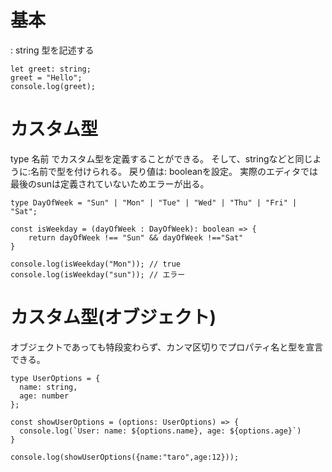 # 基本
: string 型を記述する
```
let greet: string;
greet = "Hello";
console.log(greet);
```
# カスタム型
type 名前 でカスタム型を定義することができる。
そして、stringなどと同じように:名前で型を付けられる。
戻り値は: booleanを設定。
実際のエディタでは最後のsunは定義されていないためエラーが出る。
```
type DayOfWeek = "Sun" | "Mon" | "Tue" | "Wed" | "Thu" | "Fri" | "Sat";

const isWeekday = (dayOfWeek : DayOfWeek): boolean => {
    return dayOfWeek !== "Sun" && dayOfWeek !=="Sat"
}

console.log(isWeekday("Mon")); // true
console.log(isWeekday("sun")); // エラー
```
# カスタム型(オブジェクト)
オブジェクトであっても特段変わらず、カンマ区切りでプロパティ名と型を宣言できる。
```
type UserOptions = {
  name: string,
  age: number
};

const showUserOptions = (options: UserOptions) => {
  console.log(`User: name: ${options.name}, age: ${options.age}`)
}

console.log(showUserOptions({name:"taro",age:12}));
```
